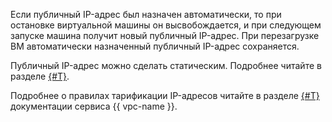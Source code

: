Если публичный IP-адрес был назначен автоматически, то при остановке виртуальной машины он высвобождается, и при следующем запуске машина получит новый публичный IP-адрес. При перезагрузке ВМ автоматически назначенный публичный IP-адрес сохраняется.

Публичный IP-адрес можно сделать статическим. Подробнее читайте в разделе [{#T}](../compute/operations/vm-control/vm-set-static-ip.md).

Подробнее о правилах тарификации IP-адресов читайте в разделе [{#T}](../vpc/pricing.md#prices-public-ip) документации сервиса {{ vpc-name }}.